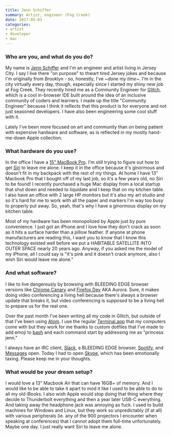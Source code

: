 ```yaml
---
title: Jenn Schiffer
summary: Artist, engineer (Fog Creek)
date: 2017-05-03
categories:
- artist
- developer
- mac
---
```


### Who are you, and what do you do?

My name is [Jenn Schiffer](http://jennmoney.biz/ "Jenn's website.") and I'm an engineer and artist living in Jersey City. I say I live there "on purpose" to thwart tired Jersey jokes and because I'm originally from Brooklyn - so, honestly, I've ~*done my time*~. I'm in the city virtually every day, though, especially since I started my shiny new job at Fog Creek. They recently hired me as a Community Engineer for [Glitch][glitch.3], which is a cool in-browser IDE built around the idea of an inclusive community of coders and learners. I made up the title "Community Engineer" because I think it reflects that this product is for everyone and not just seasoned developers. I have also been engineering some cool stuff with it. 

Lately I've been more focused on art and community than on being patient with expensive hardware and software, as is reflected in my mostly hand-me-down Apple collection.

### What hardware do you use?

In the office I have a [15" MacBook Pro][macbook-pro]. I'm still trying to figure out how to get [Siri][] to leave me alone. I keep it in the office because it's ginormous and doesn't fit in my backpack with the rest of my things. At home I have 13" Macbook Pro that I bought off of my last job, so it's a few years old, no Siri to be found! I recently purchased a huge Mac display from a local startup that shut down and needed to liquidate and I keep that on my kitchen table. I also have an office with 2 large HP monitors but it's also my art studio and so it's hard for me to work with all the paper and markers I'm way too busy to properly put away. So, yeah, that's why I have a ginormous display on my kitchen table.

Most of my hardware has been monopolized by Apple just by pure convenience. I just got an iPhone and I love how they don't crack as soon as it hits a surface harder than a pillow feather. If anyone at phone manufacturers are reading this, I want you to know that I know this technology existed well before we put a HABITABLE SATELLITE INTO OUTER SPACE nearly 20 years ago. Anyway, if you asked me the model of my iPhone, all I could say is "it's pink and it doesn't crack anymore, also I wish Siri would leave me alone."

### And what software?

I like to live dangerously by browsing with BLEEDING EDGE browser versions like [Chrome Canary][chrome-canary] and [Firefox Dev][firefox-developer-edition] AKA Aurora. Sure, it makes doing video conferencing a living hell because there's always a browser update that breaks it, but video conferencing is *supposed* to be a living hell to prepare us for the real one.

Over the past month I've been writing all my code in Glitch, but outside of that I've been using [Atom][]. I use the regular [Terminal.app][terminal] that my computers come with but they work for me thanks to custom dotfiles that I've made to add emoji to [bash][] and each command start by addressing me as "princess jenn."

I always have an IRC client, [Slack][], a BLEEDING EDGE browser, [Spotify][], and [Messages][] open. Today I had to open [Skype][], which has been emotionally taxing. Please keep me in your thoughts. 

### What would be your dream setup?

I would love a 13" Macbook Air that can have 16GB+ of memory. And I would like to be able to take it apart to mod it like I used to be able to do to all my old iBooks. I also wish Apple would stop doing that thing where they decide to Thunderbolt everything and then a year later USB-C everything. And taking away the headphone jack was annoying as fuck. I used to build machines for Windows and Linux, but they work so unpredictably (if at all) with various peripherals (ie. any of the 900 projectors I encounter when speaking at conferences) that I cannot adopt them full-time unfortunately. Maybe one day. I just really want Siri to leave me alone.

[atom]: https://atom.io/ "A text editor based on web technology."
[bash]: http://www.gnu.org/software/bash/ "A terminal shell."
[chrome-canary]: https://www.google.com/intl/en/chrome/browser/canary.html "Developer builds of Chrome."
[firefox-developer-edition]: https://www.mozilla.org/en-US/firefox/developer/ "A browser aimed at web developers."
[glitch.3]: https://glitch.com/ "A web-based IDE."
[macbook-pro]: https://www.apple.com/macbook-pro/ "A laptop."
[messages]: https://en.wikipedia.org/wiki/Messages_(application) "A chat client for Mac."
[siri]: https://en.wikipedia.org/wiki/Siri "An intelligent personal assistant service."
[skype]: https://www.skype.com/en/ "Voice and video chat software."
[slack]: https://slack.com/ "A collaboration service."
[spotify]: https://www.spotify.com/us/ "A music streaming service."
[terminal]: https://en.wikipedia.org/wiki/Terminal_(OS_X) "A console application included with Mac OS X."
